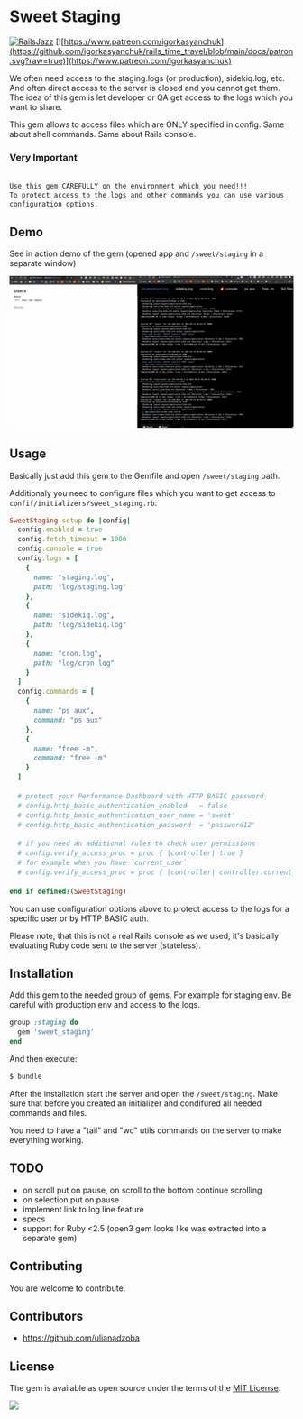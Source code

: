 # Sweet Staging

[![RailsJazz](https://github.com/igorkasyanchuk/rails_time_travel/blob/main/docs/my_other.svg?raw=true)](https://www.railsjazz.com)
[![https://www.patreon.com/igorkasyanchuk](https://github.com/igorkasyanchuk/rails_time_travel/blob/main/docs/patron.svg?raw=true)](https://www.patreon.com/igorkasyanchuk)

We often need access to the staging.logs (or production), sidekiq.log, etc. And often direct access to the server is closed and you cannot get them. The idea of this gem is let developer or QA get access to the logs which you want to share.

This gem allows to access files which are ONLY specified in config. Same about shell commands. Same about Rails console.

### Very Important

```

Use this gem CAREFULLY on the environment which you need!!!
To protect access to the logs and other commands you can use various configuration options.

```

## Demo

See in action demo of the gem (opened app and `/sweet/staging` in a separate window)

[<img src="https://github.com/igorkasyanchuk/sweet_staging/blob/main/docs/res_sweet_staging.gif?raw=true"
/>](https://github.com/igorkasyanchuk/sweet_staging/blob/main/docs/res_sweet_staging.gif?raw=true)

## Usage

Basically just add this gem to the Gemfile and open `/sweet/staging` path.

Additionaly you need to configure files which you want to get access to `confif/initializers/sweet_staging.rb`:

```ruby
SweetStaging.setup do |config|
  config.enabled = true
  config.fetch_timeout = 1000
  config.console = true
  config.logs = [
    {
      name: "staging.log",
      path: "log/staging.log"
    },
    {
      name: "sidekiq.log",
      path: "log/sidekiq.log"
    },
    {
      name: "cron.log",
      path: "log/cron.log"
    }
  ]
  config.commands = [
    {
      name: "ps aux",
      command: "ps aux"
    },
    {
      name: "free -m",
      command: "free -m"
    }
  ]
  
  # protect your Performance Dashboard with HTTP BASIC password
  # config.http_basic_authentication_enabled   = false
  # config.http_basic_authentication_user_name = 'sweet'
  # config.http_basic_authentication_password  = 'password12'

  # if you need an additional rules to check user permissions
  # config.verify_access_proc = proc { |controller| true }
  # for example when you have `current_user`
  # config.verify_access_proc = proc { |controller| controller.current_user && controller.current_user.admin? }

end if defined?(SweetStaging)
```

You can use configuration options above to protect access to the logs for a specific user or by HTTP BASIC auth.

Please note, that this is not a real Rails console as we used, it's basically evaluating Ruby code sent to the server (stateless).

## Installation

Add this gem to the needed group of gems. For example for staging env. Be careful with production env and access to the logs.

```ruby
group :staging do
  gem 'sweet_staging'
end
```

And then execute:
```bash
$ bundle
```

After the installation start the server and open the `/sweet/staging`. Make sure that before you created an initializer and condifured all needed commands and files.

You need to have a "tail" and "wc" utils commands on the server to make everything working.

## TODO

- on scroll put on pause, on scroll to the bottom continue scrolling
- on selection put on pause
- implement link to log line feature
- specs
- support for Ruby <2.5 (open3 gem looks like was extracted into a separate gem)

## Contributing

You are welcome to contribute.

## Contributors

- https://github.com/ulianadzoba

## License

The gem is available as open source under the terms of the [MIT License](https://opensource.org/licenses/MIT).

[<img src="https://github.com/igorkasyanchuk/rails_time_travel/blob/main/docs/more_gems.png?raw=true"
/>](https://www.railsjazz.com/?utm_source=github&utm_medium=bottom&utm_campaign=sweet_staging)
